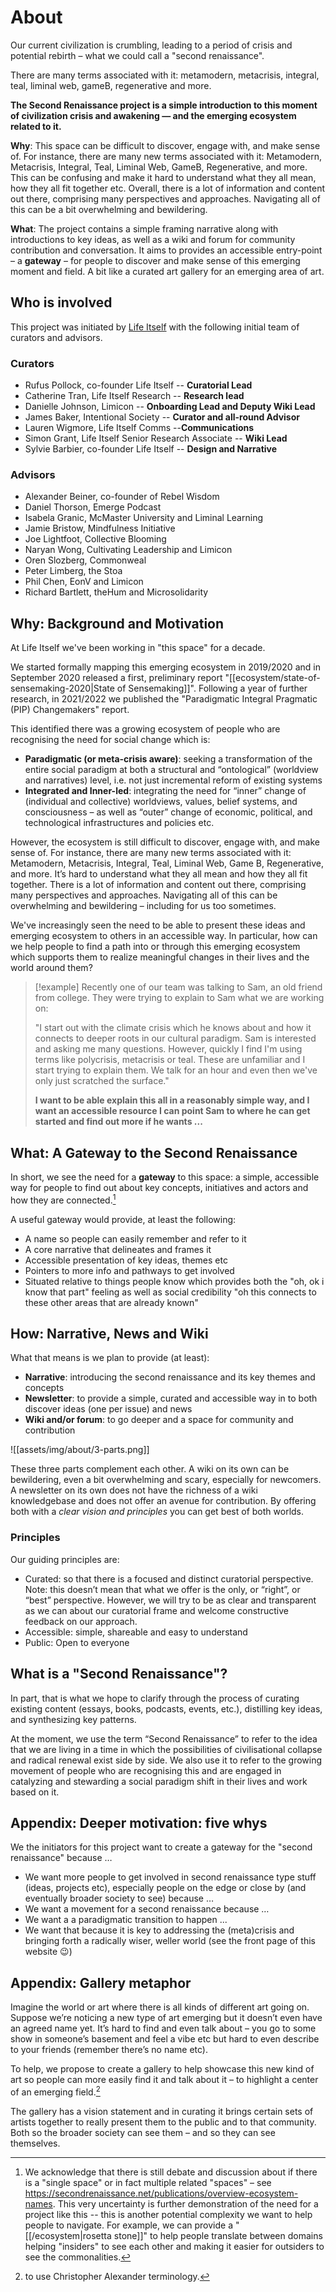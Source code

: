 # About

Our current civilization is crumbling, leading to a period of crisis and potential rebirth – what we could call a "second renaissance".

There are many terms associated with it: metamodern, metacrisis, integral, teal, liminal web, gameB, regenerative and more.

**The Second Renaissance project is a simple introduction to this moment of civilization crisis and awakening — and the emerging ecosystem related to it.**

**Why**: This space can be difficult to discover, engage with, and make sense of. For instance, there are many new terms associated with it: Metamodern, Metacrisis, Integral, Teal, Liminal Web, GameB, Regenerative, and more. This can be confusing and make it hard to understand what they all mean, how they all fit together etc. Overall, there is a lot of information and content out there, comprising many perspectives and approaches. Navigating all of this can be a bit overwhelming and bewildering.

**What**: The project contains a simple framing narrative along with introductions to key ideas, as well as a wiki and forum for community contribution and conversation. It aims to provides an accessible entry-point – a **gateway** – for people to discover and make sense of this emerging moment and field. A bit like a curated art gallery for an emerging area of art.

## Who is involved

This project was initiated by [Life Itself][] with the following initial team of curators and advisors.

[Life Itself]: https://lifeitself.org
### Curators

- Rufus Pollock, co-founder Life Itself -- **Curatorial Lead**
- Catherine Tran, Life Itself Research -- **Research lead**
- Danielle Johnson, Limicon -- **Onboarding Lead and Deputy Wiki Lead**
- James Baker, Intentional Society -- **Curator and all-round Advisor**
- Lauren Wigmore, Life Itself Comms --**Communications**
- Simon Grant, Life Itself Senior Research Associate -- **Wiki Lead**
- Sylvie Barbier, co-founder Life Itself -- **Design and Narrative**

### Advisors

- Alexander Beiner, co-founder of Rebel Wisdom
- Daniel Thorson, Emerge Podcast
- Isabela Granic, McMaster University and Liminal Learning
- Jamie Bristow, Mindfulness Initiative
- Joe Lightfoot, Collective Blooming
- Naryan Wong, Cultivating Leadership and Limicon
- Oren Slozberg, Commonweal
- Peter Limberg, the Stoa
- Phil Chen, EonV and Limicon
- Richard Bartlett, theHum and Microsolidarity

## Why: Background and Motivation

At Life Itself we've been working in "this space" for a decade. 

We started formally mapping this emerging ecosystem in 2019/2020 and in September 2020 released a first, preliminary report "[[ecosystem/state-of-sensemaking-2020|State of Sensemaking]]". Following a year of further research, in 2021/2022 we published the "Paradigmatic Integral Pragmatic (PIP) Changemakers" report.

This identified there was a growing ecosystem of people who are recognising the need for social change which is:

- **Paradigmatic (or meta-crisis aware)**: seeking a transformation of the entire social paradigm at both a structural and “ontological” (worldview and narratives) level, i.e. not just incremental reform of existing systems
- **Integrated and Inner-led**: integrating the need for “inner” change of (individual and collective) worldviews, values, belief systems, and consciousness – as well as “outer” change of economic, political, and technological infrastructures and policies etc. 

However, the ecosystem is still difficult to discover, engage with, and make sense of. For instance, there are many new terms associated with it: Metamodern, Metacrisis, Integral, Teal, Liminal Web, Game B, Regenerative, and more. It’s hard to understand what they all mean and how they all fit together. There is a lot of information and content out there, comprising many perspectives and approaches. Navigating all of this can be overwhelming and bewildering – including for us too sometimes. 

We've increasingly seen the need to be able to present these ideas and emerging ecosystem to others in an accessible way. In particular, how can we help people to find a path into or through this emerging ecosystem which supports them to realize meaningful changes in their lives and the world around them?

> [!example]
>  Recently one of our team was talking to Sam, an old friend from college. They were trying to explain to Sam what we are working on:
>  
> "I start out with the climate crisis which he knows about and how it connects to deeper roots in our cultural paradigm. Sam is interested and asking me many questions. However, quickly I find I'm using terms like polycrisis, metacrisis or teal. These are unfamiliar and I start trying to explain them. We talk for an hour and even then we've only just scratched the surface."
> 
> **I want to be able explain this all in a reasonably simple way, and I want an accessible resource I can point Sam to where he can get started and find out more if he wants  ...**

## What: A Gateway to the Second Renaissance

In short, we see the need for a **gateway** to this space: a simple, accessible way for people to find out about key concepts, initiatives and actors and how they are connected.[^1]

A useful gateway would provide, at least the following:

[^1]: We acknowledge that there is still debate and discussion about if there is a "single space" or in fact multiple related "spaces" – see https://secondrenaissance.net/publications/overview-ecosystem-names. This very uncertainty is further demonstration of the need for a project like this -- this is another potential complexity we want to help people to navigate. For example, we can provide a "[[/ecosystem|rosetta stone]]" to help people translate between domains helping "insiders" to see each other and making it easier for outsiders to see the commonalities.

- A name so people can easily remember and refer to it
- A core narrative that delineates and frames it
- Accessible presentation of key ideas, themes etc
- Pointers to more info and pathways to get involved
- Situated relative to things people know which provides both the "oh, ok i know that part" feeling as well as social credibility "oh this connects to these other areas that are already known"

##  How: Narrative, News and Wiki

What that means is we plan to provide (at least):

- **Narrative**: introducing the second renaissance and its key themes and concepts
- **Newsletter**: to provide a simple, curated and accessible way in to both discover ideas (one per issue) and news
- **Wiki and/or forum**: to go deeper and a space for community and contribution

![[assets/img/about/3-parts.png]]



These three parts complement each other. A wiki on its own can be bewildering, even a bit overwhelming and scary, especially for newcomers. A newsletter on its own does not have the richness of a wiki knowledgebase and does not offer an avenue for contribution. By offering both with a *clear vision and principles* you can get best of both worlds.

### Principles

Our guiding principles are:

- Curated: so that there is a focused and distinct curatorial perspective. Note: this doesn’t mean that what we offer is the only, or “right”, or “best” perspective. However, we will try to be as clear and transparent as we can about our curatorial frame and welcome constructive feedback on our approach.
- Accessible: simple, shareable and easy to understand
- Public: Open to everyone

## What is a "Second Renaissance"?

In part, that is what we hope to clarify through the process of curating existing content (essays, books, podcasts, events, etc.), distilling key ideas, and synthesizing key patterns.

At the moment, we use the term “Second Renaissance” to refer to the idea that we are living in a time in which the possibilities of civilisational collapse and radical renewal exist side by side. We also use it to refer to the growing movement of people who are recognising this and are engaged in catalyzing and stewarding a social paradigm shift in their lives and work based on it. 

## Appendix: Deeper motivation: five whys

We the initiators for this project want to create a gateway for the "second renaissance" because …

- We want more people to get involved in second renaissance type stuff (ideas, projects etc), especially people on the edge or close by (and eventually broader society to see) because …
- We want a movement for a second renaissance because  …
- We want a a paradigmatic transition to happen ...
- We want that because it is key to addressing the (meta)crisis and bringing forth a radically wiser, weller world (see the front page of this website 😉)

## Appendix: Gallery metaphor

Imagine the world or art where there is all kinds of different art going on. Suppose we’re noticing a new type of art emerging but it doesn’t even have an agreed name yet. It’s hard to find and even talk about  – you go to some show in someone’s basement and feel a vibe etc but hard to even describe to your friends (remember there’s no name etc).

To help, we propose to create a gallery to help showcase this new kind of art so people can more easily find it and talk about it – to highlight a center of an emerging field.[^2]

[^2]: to use Christopher Alexander terminology.

The gallery has a vision statement and in curating it brings certain sets of artists together to really present them to the public and to that community. Both so the broader society can see them – and so they can see themselves.